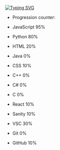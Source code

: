 
[![Typing SVG](https://readme-typing-svg.demolab.com?font=Comic+Sans&duration=4500&pause=1000&width=435&lines=Wasssup+%E2%98%95)](https://git.io/typing-svg)

- Progression counter:
- JavaScript 95%
- Python 80%
- HTML 20%
- Java 0%
- CSS 10%
- C++ 0%
- C# 0%
- C 0%

- React 10%
- Sanity 10%
- VSC 30%
- Git 0%
- GitHub 10%
